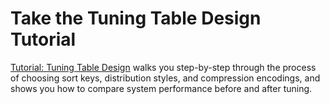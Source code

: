 # Take the Tuning Table Design Tutorial<a name="c_best-practices-tutorial-tuning-tables"></a>

[Tutorial: Tuning Table Design](tutorial-tuning-tables.md) walks you step\-by\-step through the process of choosing sort keys, distribution styles, and compression encodings, and shows you how to compare system performance before and after tuning\.